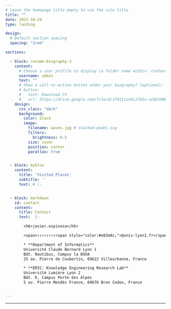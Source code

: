 ```yaml
---
# Leave the homepage title empty to use the site title
title: ""
date: 2022-10-24
type: landing

design:
  # Default section spacing
  spacing: "2rem"

sections:

  - block: resume-biography-3
    content:
      # Choose a user profile to display (a folder name within `content/authors/`)
      username: admin
      text: ""
      # Show a call-to-action button under your biography? (optional)
      # button:
      #   text: Download CV
      #   url: https://drive.google.com/file/d/1f4tIion6zJTAIu-uCWSV8WH8EZr_kw_v/view
    design:
      css_class: "dark"
      background:
        color: black
        image:          
          filename: waves.jpg # stacked-peaks.svg
          filters:
            brightness: 0.5
          size: cover
          position: center
          parallax: true


  - block: myblox
    content:
      title: 'Visited Places'
      subtitle: ''
      text: # |-


  - block: markdown
    id: contact
    content:
      title: Contact
      text:  |-

        <h6>javier.espinosa</h6>        

        <span>↑↑↑↑↑↑↑↑<span style="color:#e83e8c;">@univ-lyon1.fr</span></span>

        * **Department of Informatics**    
        Université Claude Bernard Lyon 1      
        Bât. Nautibus, Campus la DOUA   
        25 av. Pierre de Coubertin, 69622 Villeurbanne, France 

        * **ERIC: Knowledge Engineering Research Lab**    
        Université Lumière Lyon 2   
        Bât. K, Campus Porte des Alpes           
        5 av. Pierre Mendès France, 69676 Bron Cedex, France 


---
```





 

---
